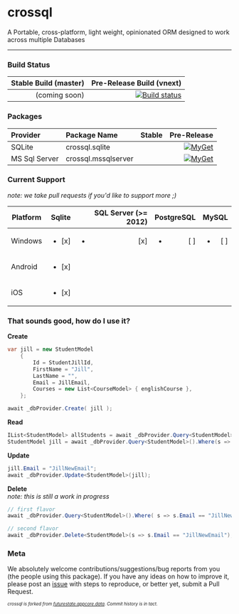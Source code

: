 crossql
============

A Portable, cross-platform, light weight, opinionated ORM designed to work across multiple Databases 

----

### Build Status ###

| Stable Build (master) | Pre-Release Build (vnext) |
| --------------------: | ------------------------: |
|     (coming soon)     | [![Build status](https://ci.appveyor.com/api/projects/status/25stvaknw7vrpjhc?svg=true)](https://ci.appveyor.com/project/ChaseFlorell/crossql) |

### Packages ###

| Provider | Package Name | Stable | Pre-Release |
| :------- | :----------- | -----: | ----------: |
| SQLite   | crossql.sqlite |      | [![MyGet](https://img.shields.io/myget/crossql/vpre/crossql.sqlite.svg?style=flat-square&label=myget)](https://www.myget.org/feed/crossql/package/nuget/crossql.sqlite)
| MS Sql Server   | crossql.mssqlserver |      | [![MyGet](https://img.shields.io/myget/crossql/vpre/crossql.mssqlserver.svg?style=flat-square&label=myget)](https://www.myget.org/feed/crossql/package/nuget/crossql.mssqlserver)


### Current Support ###

*note: we take pull requests if you'd like to support more ;)* 

| Platform      | Sqlite                  | SQL Server (>= 2012)     | PostgreSQL               | MySQL                   |
| ------------- | ----------------------: | ----------------------: | -----------------------: | ----------------------: |
| Windows       | <ul><li> [x] </li></ul> | <ul><li> [x] </li></ul> | <ul><li> [ ] </li></ul>  | <ul><li> [ ] </li></ul> |
| Android       | <ul><li> [x] </li></ul> |                         |                          |                         |
| iOS           | <ul><li> [x] </li></ul> |                         |                          |                         |

### That sounds good, how do I use it? ###

<!--
We're working on building out the [Wiki](https://github.com/crossql/crossql/wiki), so more information will be found there. 

To get started, can either compile the project yourself. Simply clone the project to your Windows computer (we're currently using MSBuild and Powershell for our builds), and run the `build.ps1` script. From there you can either grab the dll's out of the `build-artifacts\output` directory, or scoop the nupkg out of the `build-artifacts` directory and drop it in your local nuget package source. 

Or you can just grab it from Nuget.org

    > Install-Package crossql

To give you a taste of what it looks like, here are some examples of CRUD operations.

-->

**Create**

```csharp
var jill = new StudentModel
    {
        Id = StudentJillId,
        FirstName = "Jill",
        LastName = "",
        Email = JillEmail,
        Courses = new List<CourseModel> { englishCourse },
    };

await _dbProvider.Create( jill );
```

**Read**

```csharp
IList<StudentModel> allStudents = await _dbProvider.Query<StudentModel>().ToListAsync();
StudentModel jill = await _dbProvider.Query<StudentModel>().Where(s => s.Email == "JillEmail").FirstOrDefaultAsync();
```
**Update**

```csharp
jill.Email = "JillNewEmail";
await _dbProvider.Update<StudentModel>(jill);
```

**Delete**  
*note: this is still a work in progress*

```csharp
// first flavor
await _dbProvider.Query<StudentModel>().Where( s => s.Email == "JillNewEmail" ).Delete();

// second flavor
await _dbProvider.Delete<StudentModel>(s => s.Email == "JillNewEmail");
```

### Meta ###

We absolutely welcome contributions/suggestions/bug reports from you (the people using this package). If you have any ideas on how to improve it, please post an [issue](https://github.com/crossql/crossql/issues) with steps to reproduce, or better yet, submit a Pull Request.  

<sub><sup>_*crossql* is forked from [futurestate.appcore.data](https://github.com/futurestatemobile/appcore.data). Commit history is in tact._</sup></sub>
